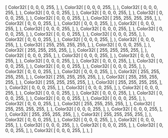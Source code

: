 [
    Color32(
        [
            0,
            0,
            0,
            255,
        ],
    ),
    Color32(
        [
            0,
            0,
            0,
            255,
        ],
    ),
    Color32(
        [
            0,
            0,
            0,
            255,
        ],
    ),
    Color32(
        [
            0,
            0,
            0,
            255,
        ],
    ),
    Color32(
        [
            0,
            0,
            0,
            255,
        ],
    ),
    Color32(
        [
            0,
            0,
            0,
            255,
        ],
    ),
    Color32(
        [
            0,
            0,
            0,
            255,
        ],
    ),
    Color32(
        [
            255,
            255,
            255,
            255,
        ],
    ),
    Color32(
        [
            0,
            0,
            0,
            255,
        ],
    ),
    Color32(
        [
            0,
            0,
            0,
            255,
        ],
    ),
    Color32(
        [
            0,
            0,
            0,
            255,
        ],
    ),
    Color32(
        [
            0,
            0,
            0,
            255,
        ],
    ),
    Color32(
        [
            0,
            0,
            0,
            255,
        ],
    ),
    Color32(
        [
            0,
            0,
            0,
            255,
        ],
    ),
    Color32(
        [
            0,
            0,
            0,
            255,
        ],
    ),
    Color32(
        [
            0,
            0,
            0,
            255,
        ],
    ),
    Color32(
        [
            0,
            0,
            0,
            255,
        ],
    ),
    Color32(
        [
            0,
            0,
            0,
            255,
        ],
    ),
    Color32(
        [
            0,
            0,
            0,
            255,
        ],
    ),
    Color32(
        [
            255,
            255,
            255,
            255,
        ],
    ),
    Color32(
        [
            0,
            0,
            0,
            255,
        ],
    ),
    Color32(
        [
            255,
            255,
            255,
            255,
        ],
    ),
    Color32(
        [
            255,
            255,
            255,
            255,
        ],
    ),
    Color32(
        [
            0,
            0,
            0,
            255,
        ],
    ),
    Color32(
        [
            0,
            0,
            0,
            255,
        ],
    ),
    Color32(
        [
            0,
            0,
            0,
            255,
        ],
    ),
    Color32(
        [
            0,
            0,
            0,
            255,
        ],
    ),
    Color32(
        [
            0,
            0,
            0,
            255,
        ],
    ),
    Color32(
        [
            0,
            0,
            0,
            255,
        ],
    ),
    Color32(
        [
            0,
            0,
            0,
            255,
        ],
    ),
    Color32(
        [
            0,
            0,
            0,
            255,
        ],
    ),
    Color32(
        [
            0,
            0,
            0,
            255,
        ],
    ),
    Color32(
        [
            0,
            0,
            0,
            255,
        ],
    ),
    Color32(
        [
            255,
            255,
            255,
            255,
        ],
    ),
    Color32(
        [
            255,
            255,
            255,
            255,
        ],
    ),
    Color32(
        [
            255,
            255,
            255,
            255,
        ],
    ),
    Color32(
        [
            255,
            255,
            255,
            255,
        ],
    ),
    Color32(
        [
            255,
            255,
            255,
            255,
        ],
    ),
    Color32(
        [
            0,
            0,
            0,
            255,
        ],
    ),
    Color32(
        [
            0,
            0,
            0,
            255,
        ],
    ),
    Color32(
        [
            0,
            0,
            0,
            255,
        ],
    ),
    Color32(
        [
            0,
            0,
            0,
            255,
        ],
    ),
    Color32(
        [
            0,
            0,
            0,
            255,
        ],
    ),
    Color32(
        [
            0,
            0,
            0,
            255,
        ],
    ),
    Color32(
        [
            0,
            0,
            0,
            255,
        ],
    ),
    Color32(
        [
            0,
            0,
            0,
            255,
        ],
    ),
    Color32(
        [
            0,
            0,
            0,
            255,
        ],
    ),
    Color32(
        [
            255,
            255,
            255,
            255,
        ],
    ),
    Color32(
        [
            255,
            255,
            255,
            255,
        ],
    ),
    Color32(
        [
            0,
            0,
            0,
            255,
        ],
    ),
    Color32(
        [
            0,
            0,
            0,
            255,
        ],
    ),
    Color32(
        [
            255,
            255,
            255,
            255,
        ],
    ),
    Color32(
        [
            255,
            255,
            255,
            255,
        ],
    ),
    Color32(
        [
            0,
            0,
            0,
            255,
        ],
    ),
    Color32(
        [
            0,
            0,
            0,
            255,
        ],
    ),
    Color32(
        [
            0,
            0,
            0,
            255,
        ],
    ),
    Color32(
        [
            0,
            0,
            0,
            255,
        ],
    ),
    Color32(
        [
            0,
            0,
            0,
            255,
        ],
    ),
    Color32(
        [
            0,
            0,
            0,
            255,
        ],
    ),
    Color32(
        [
            0,
            0,
            0,
            255,
        ],
    ),
]
